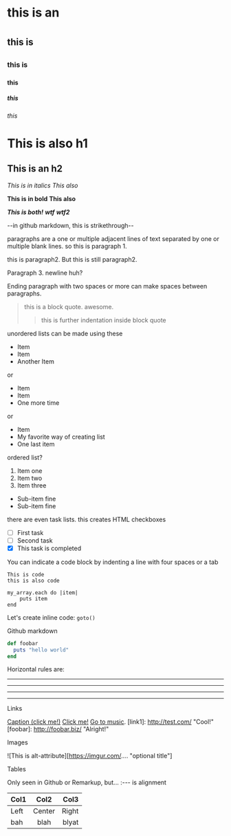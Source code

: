 <!-- html programming possible, but markup syntax
not usable in the element -->

# this is an <h1>
## this is <h2>
### this is <h3>
#### this <h4>
##### this <h5>
###### this <h6>

This is also h1
================

This is an h2
----------------

*This is in italics*
_This also_

**This is in bold**
__This also__

***This is both!***
**_wtf_**
*__wtf2__*

--in github markdown, this is strikethrough--

paragraphs are a one or multiple adjacent lines of text separated by one or multiple blank lines. so this is paragraph 1.

this is paragraph2.
But this is still paragraph2.

Paragraph 3. newline huh?

Ending paragraph with two spaces or more can make spaces between paragraphs.    


> this is a block quote. awesome.
>> this is further indentation inside block quote

unordered lists can be made using these

* Item
* Item
* Another Item

or

+ Item
+ Item
+ One more time

or 

- Item
- My favorite way of creating list
- One last item

ordered list?

1. Item one
2. Item two
3. Item three
  * Sub-item fine
  * Sub-item fine

there are even task lists. this creates HTML checkboxes
- [ ] First task
- [ ] Second task
- [x] This task is completed

You can indicate a code block by indenting a line
with four spaces or a tab

    This is code
    this is also code

    my_array.each do |item|
        puts item
    end

Let's create inline code: `goto()` 

Github markdown

```ruby
def foobar
  puts "hello world"
end
```

Horizontal rules are:

***
---
- - -
****************

Links

[Caption (click me!)](https://seungwoo.jung.co)
[Click me!](http://test.com/ "Link to Test.com")
[Go to music](/music/).
[link1]: http://test.com/ "Cool!"
[foobar]: http://foobar.biz/ "Alright!"

Images

![This is alt-attribute][https://imgur.com/.... "optional title"]

Tables

Only seen in Github or Remarkup, but...
:--- is alignment

| Col1 | Col2     | Col3    |
| :--- | :------: | ------: |
| Left | Center   | Right   |
| bah  | blah     | blyat   |

